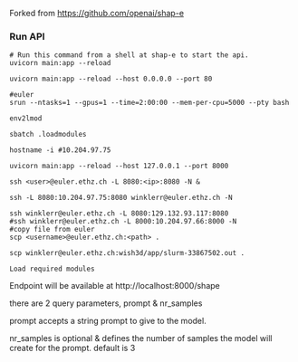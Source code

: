 
Forked from https://github.com/openai/shap-e
### Run API

```shell
# Run this command from a shell at shap-e to start the api.
uvicorn main:app --reload

uvicorn main:app --reload --host 0.0.0.0 --port 80

#euler
srun --ntasks=1 --gpus=1 --time=2:00:00 --mem-per-cpu=5000 --pty bash

env2lmod

sbatch .loadmodules

hostname -i #10.204.97.75

uvicorn main:app --reload --host 127.0.0.1 --port 8000

ssh <user>@euler.ethz.ch -L 8080:<ip>:8080 -N &

ssh -L 8080:10.204.97.75:8080 winklerr@euler.ethz.ch -N

ssh winklerr@euler.ethz.ch -L 8080:129.132.93.117:8080
#ssh winklerr@euler.ethz.ch -L 8000:10.204.97.66:8000 -N
#copy file from euler
scp <username>@euler.ethz.ch:<path> .

scp winklerr@euler.ethz.ch:wish3d/app/slurm-33867502.out .

Load required modules
```

Endpoint will be available at http://localhost:8000/shape

there are 2 query parameters, prompt & nr_samples

prompt accepts a string prompt to give to the model.

nr_samples is optional & defines the number of samples the model will create for the prompt.
default is 3